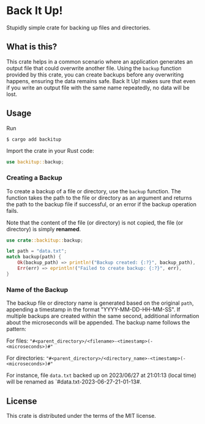 # Back It Up!

Stupidly simple crate for backing up files and directories.

## What is this?
This crate helps in a common scenario where an application generates an output file that could overwrite another file.
Using the `backup` function provided by this crate, you can create backups before any overwriting happens, ensuring the data remains safe.
Back It Up! makes sure that even if you write an output file with the same name repeatedly, no data will be lost.

## Usage

Run

```bash
$ cargo add backitup
```

Import the crate in your Rust code:

```rust
use backitup::backup;
```

### Creating a Backup

To create a backup of a file or directory, use the `backup` function. The function takes the path
to the file or directory as an argument and returns the path to the backup file if successful,
or an error if the backup operation fails.

Note that the content of the file (or directory) is not copied, the file (or directory) is simply **renamed**.

```rust
use crate::backitup::backup;

let path = "data.txt";
match backup(path) {
    Ok(backup_path) => println!("Backup created: {:?}", backup_path),
    Err(err) => eprintln!("Failed to create backup: {:?}", err),
}
```

### Name of the Backup
The backup file or directory name is generated based on the original `path`, appending a timestamp
in the format "YYYY-MM-DD-HH-MM-SS". If multiple backups are created within the same second, additional
information about the microseconds will be appended. The backup name follows the pattern:

For files: `"#<parent_directory>/<filename>-<timestamp>(-<microseconds>)#"`

For directories: `"#<parent_directory>/<directory_name>-<timestamp>(-<microseconds>)#"`

For instance, file `data.txt` backed up on 2023/06/27 at 21:01:13 (local time) will be
renamed as `#data.txt-2023-06-27-21-01-13#.

## License

This crate is distributed under the terms of the MIT license.